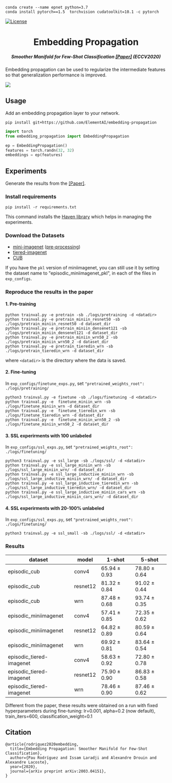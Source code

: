 ```
conda create --name epnet python=3.7
conda install pytorch==1.5  torchvision cudatoolkit=10.1 -c pytorch
```


[![License](https://img.shields.io/badge/License-Apache%202.0-blue.svg)](https://opensource.org/licenses/Apache-2.0)


<h1 align="center">Embedding Propagation</h1>
<h5 align="center">Smoother Manifold for Few-Shot Classification <a href="https://arxiv.org/abs/2003.04151">[Paper]</a> (ECCV2020) </h5>  



Embedding propagation can be used to regularize the intermediate features so that generalization performance is improved.

![](embedding_prop.jpeg)

## Usage

Add an embedding propagation layer to your network.

```
pip install git+https://github.com/ElementAI/embedding-propagation
```

```python
import torch
from embedding_propagation import EmbeddingPropagation

ep = EmbeddingPropagation()
features = torch.randn(32, 32)
embeddings = ep(features)
```

## Experiments 

Generate the results from the <a href="https://arxiv.org/abs/2003.04151">[Paper]</a>.

### Install requirements

`pip install -r requirements.txt`
 
This command installs the [Haven library](https://github.com/haven-ai/haven) which helps in managing the experiments.

### Download the Datasets

* [mini-imagenet](https://github.com/renmengye/few-shot-ssl-public#miniimagenet) ([pre-processing](https://github.com/ElementAI/TADAM/tree/master/datasets))
* [tiered-imagenet](https://github.com/renmengye/few-shot-ssl-public#tieredimagenet)
* [CUB](https://github.com/wyharveychen/CloserLookFewShot/tree/master/filelists/CUB)

If you have the `pkl` version of miniimagenet, you can still use it by setting the dataset name to "episodic_miniimagenet_pkl", in each of the files in `exp_configs`.

<!-- You can either edit `data_root` in the `exp_configs/[pretraining|finetuning].py` or create a symbolic link to the each of the dataset folders at `./data/dataset-name/` (default). -->

### Reproduce the results in the paper

#### 1. Pre-training

```
python trainval.py -e pretrain -sb ./logs/pretraining -d <datadir>
python trainval.py -e pretrain_miniin_resnet50 -sb ./logs/pretrain_miniin_resnet50 -d dataset_dir
python trainval.py -e pretrain_miniin_densenet121 -sb ./logs/pretrain_miniin_densenet121 -d dataset_dir
python trainval.py -e pretrain_miniin_wrn50_2 -sb ./logs/pretrain_miniin_wrn50_2 -d dataset_dir
python trainval.py -e pretrain_tieredin_wrn -sb ./logs/pretrain_tieredin_wrn -d dataset_dir

```
where `<datadir>` is the directory where the data is saved.

#### 2. Fine-tuning

In `exp_configs/finetune_exps.py`, set `"pretrained_weights_root": ./logs/pretraining/`

```
python3 trainval.py -e finetune -sb ./logs/finetuning -d <datadir>
python trainval.py -e  finetune_miniin_wrn -sb ./logs/finetune_miniin_wrn -d dataset_dir
python trainval.py -e  finetune_tieredin_wrn -sb ./logs/finetune_tieredin_wrn -d dataset_dir
python trainval.py -e  finetune_miniin_wrn50_2 -sb ./logs/finetune_miniin_wrn50_2 -d dataset_dir
```

#### 3. SSL experirments with 100 unlabeled

In `exp_configs/ssl_exps.py`, set `"pretrained_weights_root": ./logs/finetuning/`

```
python3 trainval.py -e ssl_large -sb ./logs/ssl/ -d <datadir>
python trainval.py -e ssl_large_miniin_wrn -sb ./logs/ssl_large_miniin_wrn/ -d dataset_dir
python trainval.py -e ssl_large_inductive_miniin_wrn -sb ./logs/ssl_large_inductive_miniin_wrn/ -d dataset_dir
python trainval.py -e ssl_large_inductive_tieredin_wrn -sb ./logs/ssl_large_inductive_tieredin_wrn/ -d dataset_dir
python trainval.py -e ssl_large_inductive_miniin_cars_wrn -sb ./logs/ssl_large_inductive_miniin_cars_wrn/ -d dataset_dir
```

#### 4. SSL experirments with 20-100% unlabeled

In `exp_configs/ssl_exps.py`, set `"pretrained_weights_root": ./logs/finetuning/`

```
python3 trainval.py -e ssl_small -sb ./logs/ssl/ -d <datadir>
```

### Results

|dataset|model|1-shot|5-shot|
|-------|-----|------|------|
|episodic_cub|conv4|65.94 ± 0.93|78.80 ± 0.64|
|episodic_cub|resnet12|81.32 ± 0.84|91.02 ± 0.44|
|episodic_cub|wrn|87.48 ± 0.68|93.74 ± 0.35|
|episodic_miniimagenet|conv4|57.41 ± 0.85|72.35 ± 0.62|
|episodic_miniimagenet|resnet12|64.82 ± 0.89|80.59 ± 0.64|
|episodic_miniimagenet|wrn|69.92 ± 0.81|83.64 ± 0.54|
|episodic_tiered-imagenet|conv4|58.63 ± 0.92|72.80 ± 0.78|
|episodic_tiered-imagenet|resnet12|75.90 ± 0.90|86.83 ± 0.58|
|episodic_tiered-imagenet|wrn|78.46 ± 0.90|87.46 ± 0.62|

Different from the paper, these results were obtained on a run with fixed hyperparameters during fine-tuning: lr=0.001, alpha=0.2 (now default), train_iters=600, classification_weight=0.1

## Citation
```
@article{rodriguez2020embedding,
  title={Embedding Propagation: Smoother Manifold for Few-Shot Classification},
  author={Pau Rodríguez and Issam Laradji and Alexandre Drouin and Alexandre Lacoste},
  year={2020},
  journal={arXiv preprint arXiv:2003.04151},
}
```
